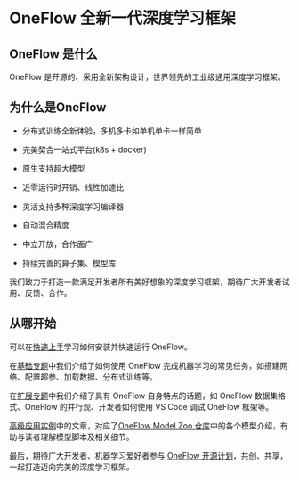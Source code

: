 # OneFlow 全新一代深度学习框架

## OneFlow 是什么
OneFlow 是开源的、采用全新架构设计，世界领先的工业级通用深度学习框架。

## 为什么是OneFlow

* 分布式训练全新体验，多机多卡如单机单卡一样简单

* 完美契合一站式平台(k8s + docker)

* 原生支持超大模型

* 近零运行时开销、线性加速比

* 灵活支持多种深度学习编译器

* 自动混合精度

* 中立开放，合作面广

* 持续完善的算子集、模型库

我们致力于打造一款满足开发者所有美好想象的深度学习框架，期待广大开发者试用、反馈、合作。

## 从哪开始

可以在[快速上手](quick_start/install.md)学习如何安装并快速运行 OneFlow。

在[基础专题](basics_topics/data_input.md)中我们介绍了如何使用 OneFlow 完成机器学习的常见任务，如搭建网络、配置超参、加载数据、分布式训练等。

在[扩展专题](extended_topics/job_function_define_call.md)中我们介绍了具有 OneFlow 自身特点的话题，如 OneFlow 数据集格式、OneFlow 的并行观、开发者如何使用 VS Code 调试 OneFlow 框架等。

[高级应用实例](adv_examples/resnet.md)中的文章，对应了[OneFlow Model Zoo 仓库](https://github.com/Oneflow-Inc/OneFlow-Benchmark)中的各个模型介绍，有助与读者理解模型脚本及相关细节。

最后，期待广大开发者、机器学习爱好者参与 [OneFlow 开源计划](contribute/intro.md)，共创、共享，一起打造迈向完美的深度学习框架。

